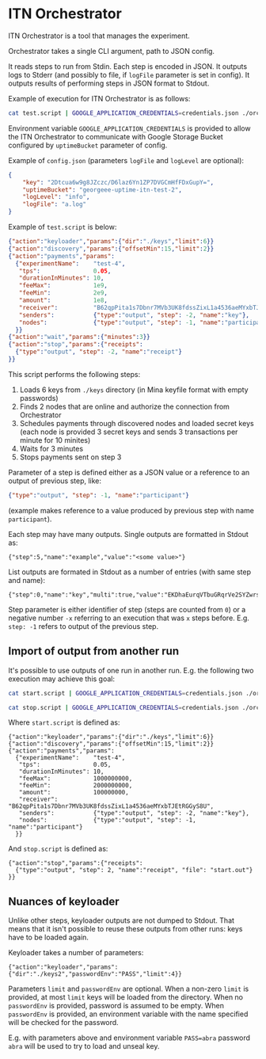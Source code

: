 # ITN Orchestrator

ITN Orchestrator is a tool that manages the experiment.

Orchestrator takes a single CLI argument, path to JSON config.

It reads steps to run from Stdin. Each step is encoded in JSON. It outputs logs to Stderr
(and possibly to file, if `logFile` parameter is set in config). It outputs results of performing
steps in JSON format to Stdout.

Example of execution for ITN Orchestrator is as follows:

```bash
cat test.script | GOOGLE_APPLICATION_CREDENTIALS=credentials.json ./orchestrator config.json | tee test1.out
```

Environment variable `GOOGLE_APPLICATION_CREDENTIALS` is provided to allow the ITN Orchestrator
to communicate with Google Storage Bucket configured by `uptimeBucket` parameter of config.

Example of `config.json` (parameters `logFile` and `logLevel` are optional):

```json
{
    "key": "2Dtcua6w9g8JZczc/D6laz6Yn1ZP7DVGCmHfFDxGupY=",
    "uptimeBucket": "georgeee-uptime-itn-test-2",
    "logLevel": "info",
    "logFile": "a.log"
}
```


Example of `test.script` is below:

```json
{"action":"keyloader","params":{"dir":"./keys","limit":6}}
{"action":"discovery","params":{"offsetMin":15,"limit":2}}
{"action":"payments","params":
  {"experimentName":    "test-4",
   "tps":               0.05,
   "durationInMinutes": 10,
   "feeMax":            1e9,
   "feeMin":            2e9,
   "amount":            1e8,
   "receiver":          "B62qpPita1s7Dbnr7MVb3UK8fdssZixL1a4536aeMYxbTJEtRGGyS8U",
   "senders":           {"type":"output", "step": -2, "name":"key"},
   "nodes":             {"type":"output", "step": -1, "name":"participant"}
  }}
{"action":"wait","params":{"minutes":3}}
{"action":"stop","params":{"receipts":
  {"type":"output", "step": -2, "name":"receipt"}
}}
```

This script performs the following steps:

  1. Loads 6 keys from `./keys` directory (in Mina keyfile format with empty passwords)
  2. Finds 2 nodes that are online and authorize the connection from Orchestrator
  3. Schedules payments through discovered nodes and loaded secret keys (each node is provided 3 secret keys and sends 3 transactions per minute for 10 minites)
  4. Waits for 3 minutes
  5. Stops payments sent on step 3

Parameter of a step is defined either as a JSON value or a reference to an output of previous step, like:

```json
{"type":"output", "step": -1, "name":"participant"}
```

(example makes reference to a value produced by previous step with name `participant`).

Each step may have many outputs. Single outputs are formatted in Stdout as:

```
{"step":5,"name":"example","value":"<some value>"}
```

List outputs are formated in Stdout as a number of entries (with same step and name):

```
{"step":0,"name":"key","multi":true,"value":"EKDhaEurqVTbuGRqrVe2SYZwrsnaQewLCQQS5PitEAdXxcG6vB2i"}
```

Step parameter is either identifier of step (steps are counted from `0`) or a negative number `-x` referring to an execution that was `x` steps before. E.g. `step: -1` refers to output of the previous step.

## Import of output from another run

It's possible to use outputs of one run in another run. E.g. the following two execution may achieve this goal:


```bash
cat start.script | GOOGLE_APPLICATION_CREDENTIALS=credentials.json ./orchestrator config.json | tee start.out

cat stop.script | GOOGLE_APPLICATION_CREDENTIALS=credentials.json ./orchestrator config.json | tee stop.out
```

Where `start.script` is defined as:

```
{"action":"keyloader","params":{"dir":"./keys","limit":6}}
{"action":"discovery","params":{"offsetMin":15,"limit":2}}
{"action":"payments","params":
  {"experimentName":    "test-4",
   "tps":               0.05,
   "durationInMinutes": 10,
   "feeMax":            1000000000,
   "feeMin":            2000000000,
   "amount":            100000000,
   "receiver":          "B62qpPita1s7Dbnr7MVb3UK8fdssZixL1a4536aeMYxbTJEtRGGyS8U",
   "senders":           {"type":"output", "step": -2, "name":"key"},
   "nodes":             {"type":"output", "step": -1, "name":"participant"}
  }}
```

And `stop.script` is defined as:

```
{"action":"stop","params":{"receipts":
  {"type":"output", "step": 2, "name":"receipt", "file": "start.out"}
}}
```

## Nuances of keyloader

Unlike other steps, keyloader outputs are not dumped to Stdout.
That means that it isn't possible to reuse these outputs from other runs: keys have to be loaded again.

Keyloader takes a number of parameters:

```
{"action":"keyloader","params":{"dir":"./keys2","passwordEnv":"PASS","limit":4}}
```

Parameters `limit` and `passwordEnv` are optional. When a non-zero `limit` is provided, at most `limit`
keys will be loaded from the directory. When no `passwordEnv` is provided, password is assumed to be empty.
When `passwordEnv` is provided, an environment variable with the name specified will be checked for the password.

E.g. with parameters above and environment variable `PASS=abra` password `abra` will be used to try to
load and unseal key.
